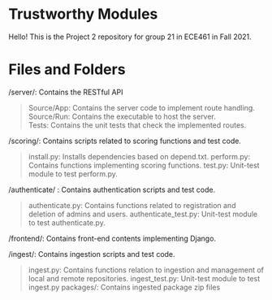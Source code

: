 ﻿# Trustworthy Modules

Hello! This is the Project 2 repository for group 21 in ECE461 in Fall 2021. 


# Files and Folders
/server/: Contains the RESTful API
> Source/App: Contains the server code to implement route handling.<br>
> Source/Run: Contains the executable to host the server.<br>
> Tests: Contains the unit tests that check the implemented routes.<br>

/scoring/: Contains scripts related to scoring functions and test code.
>install.py: Installs dependencies based on depend.txt.
>perform.py: Contains functions implementing scoring functions.
>test.py: Unit-test module to test perform.py.

/authenticate/ : Contains authentication scripts and test code.
>authenticate.py: Contains functions related to registration and deletion of admins and users.
>authenticate_test.py: Unit-test module to test authenticate.py.

/frontend/: Contains front-end contents implementing Django.

/ingest/: Contains ingestion scripts and test code.
>ingest.py: Contains functions relation to ingestion and management of local and remote repositories.
>ingest_test.py: Unit-test module to test ingest.py
>packages/: Contains ingested package zip files
